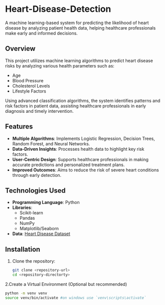 # Heart-Disease-Detection

A machine learning-based system for predicting the likelihood of heart disease by analyzing patient health data, helping healthcare professionals make early and informed decisions.

## Overview

This project utilizes machine learning algorithms to predict heart disease risks by analyzing various health parameters such as:
- Age
- Blood Pressure
- Cholesterol Levels
- Lifestyle Factors

Using advanced classification algorithms, the system identifies patterns and risk factors in patient data, assisting healthcare professionals in early diagnosis and timely intervention.

## Features

- **Multiple Algorithms**: Implements Logistic Regression, Decision Trees, Random Forest, and Neural Networks.
- **Data-Driven Insights**: Processes health data to highlight key risk factors.
- **User-Centric Design**: Supports healthcare professionals in making accurate predictions and personalized treatment plans.
- **Improved Outcomes**: Aims to reduce the risk of severe heart conditions through early detection.

## Technologies Used

- **Programming Language**: Python
- **Libraries**: 
  - Scikit-learn
  - Pandas
  - NumPy
  - Matplotlib/Seaborn
- **Data**: [Heart Disease Dataset](heart-disease.csv)

## Installation

1. Clone the repository:
   ```bash
   git clone <repository-url>
   cd <repository-directorty>

2.Create a Virtual Environment (Optional but recommended)
  ```bash
  python -m venv venv
  source venv/bin/activate #on windows use `venv\scripts\activate`

